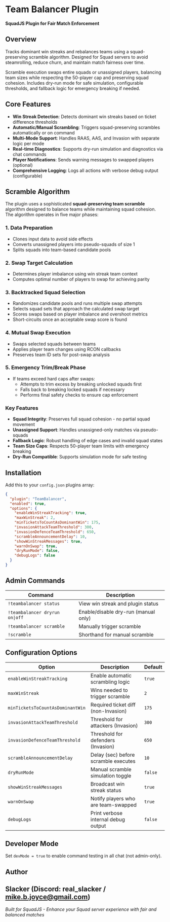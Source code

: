 # Team Balancer Plugin

**SquadJS Plugin for Fair Match Enforcement**

## Overview

Tracks dominant win streaks and rebalances teams using a squad-preserving scramble algorithm. Designed for Squad servers to avoid steamrolling, reduce churn, and maintain match fairness over time.

Scramble execution swaps entire squads or unassigned players, balancing team sizes while respecting the 50-player cap and preserving squad cohesion. Includes dry-run mode for safe simulation, configurable thresholds, and fallback logic for emergency breaking if needed.

## Core Features

- **Win Streak Detection**: Detects dominant win streaks based on ticket difference thresholds
- **Automatic/Manual Scrambling**: Triggers squad-preserving scrambles automatically or on command
- **Multi-Mode Support**: Handles RAAS, AAS, and Invasion with separate logic per mode
- **Real-time Diagnostics**: Supports dry-run simulation and diagnostics via chat commands
- **Player Notifications**: Sends warning messages to swapped players (optional)
- **Comprehensive Logging**: Logs all actions with verbose debug output (configurable)

## Scramble Algorithm

The plugin uses a sophisticated **squad-preserving team scramble** algorithm designed to balance teams while maintaining squad cohesion. The algorithm operates in five major phases:

### 1. Data Preparation
- Clones input data to avoid side effects
- Converts unassigned players into pseudo-squads of size 1
- Splits squads into team-based candidate pools

### 2. Swap Target Calculation
- Determines player imbalance using win streak team context
- Computes optimal number of players to swap for achieving parity

### 3. Backtracked Squad Selection
- Randomizes candidate pools and runs multiple swap attempts
- Selects squad sets that approach the calculated swap target
- Scores swaps based on player imbalance and overshoot metrics
- Short-circuits once an acceptable swap score is found

### 4. Mutual Swap Execution
- Swaps selected squads between teams
- Applies player team changes using RCON callbacks
- Preserves team ID sets for post-swap analysis

### 5. Emergency Trim/Break Phase
- If teams exceed hard caps after swaps:
  - Attempts to trim excess by breaking unlocked squads first
  - Falls back to breaking locked squads if necessary
  - Performs final safety checks to ensure cap enforcement

### Key Features
- **Squad Integrity**: Preserves full squad cohesion - no partial squad movement
- **Unassigned Support**: Handles unassigned-only matches via pseudo-squads
- **Fallback Logic**: Robust handling of edge cases and invalid squad states
- **Team Size Caps**: Respects 50-player team limits with emergency breaking
- **Dry-Run Compatible**: Supports simulation mode for safe testing

## Installation

Add this to your `config.json` plugins array:

```json
{
  "plugin": "TeamBalancer",
  "enabled": true,
  "options": {
    "enableWinStreakTracking": true,
    "maxWinStreak": 2,
    "minTicketsToCountAsDominantWin": 175,
    "invasionAttackTeamThreshold": 300,
    "invasionDefenceTeamThreshold": 650,
    "scrambleAnnouncementDelay": 10,
    "showWinStreakMessages": true,
    "warnOnSwap": true,
    "dryRunMode": false,
    "debugLogs": false
  }
}
```

## Admin Commands

| Command | Description |
|---------|-------------|
| `!teambalancer status` | View win streak and plugin status |
| `!teambalancer dryrun on\|off` | Enable/disable dry-run (manual only) |
| `!teambalancer scramble` | Manually trigger scramble |
| `!scramble` | Shorthand for manual scramble |

## Configuration Options

| Option | Description | Default |
|--------|-------------|---------|
| `enableWinStreakTracking` | Enable automatic scrambling logic | `true` |
| `maxWinStreak` | Wins needed to trigger scramble | `2` |
| `minTicketsToCountAsDominantWin` | Required ticket diff (non-Invasion) | `175` |
| `invasionAttackTeamThreshold` | Threshold for attackers (Invasion) | `300` |
| `invasionDefenceTeamThreshold` | Threshold for defenders (Invasion) | `650` |
| `scrambleAnnouncementDelay` | Delay (sec) before scramble executes | `10` |
| `dryRunMode` | Manual scramble simulation toggle | `false` |
| `showWinStreakMessages` | Broadcast win streak status | `true` |
| `warnOnSwap` | Notify players who are team-swapped | `true` |
| `debugLogs` | Print verbose internal debug output | `false` |

## Developer Mode

Set `devMode = true` to enable command testing in all chat (not admin-only).

## Author

**Slacker** (Discord: real_slacker / mike.b.joyce@gmail.com)
---

*Built for SquadJS - Enhance your Squad server experience with fair and balanced matches*
